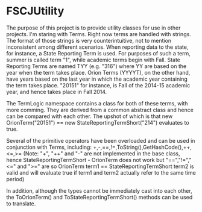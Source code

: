 # FSCJUtility

The purpose of this project is to provide utility classes for use in other projects. I'm staring with Terms. Right now terms are handled with strings. The format of those strings is very counterintuitive, not to mention inconsistent among different scenarios. When reporting data to the state, for instance, a State Reporting Term is used. For purposes of such a term, summer is called term "1", while academic terms begin with Fall. State Reporting Terms are named TYY (e.g. "316") where YY are based on the year when the term takes place.
Orion Terms (YYYYT), on the other hand, have years based on the last year in which the academic year containing the term takes place.
"20151" for instance, is Fall of the 2014-15 academic year, and hence takes place in Fall 2014.

The TermLogic namespace contains a class for both of these terms, with more comming. They are derived from a common abstract class and hence can be compared with each other. The upshot of which is that new OrionTerm("20151") == new StateReportingTermShort("214") evaluates to true.

Several of the primitive operators have been overloaded and can be used in conjunction with Terms, including:
+,-,==,!=,ToString(),GetHashCode(),++,<=,>=
(Note: "+", "++" and "-" are not implemented in the base class, hence StateReportingTermShort - OrionTerm does not work but "==","!=","<=" and ">=" are so OrionTerm term1 == StateReportingTermShort term2 is valid and will evaluate true if term1 and term2 actually refer to the same time period)

In addition, although the types cannot be immediately cast into each other, the ToOrionTerm() and ToStateReportingTermShort() methods can be used to translate.
